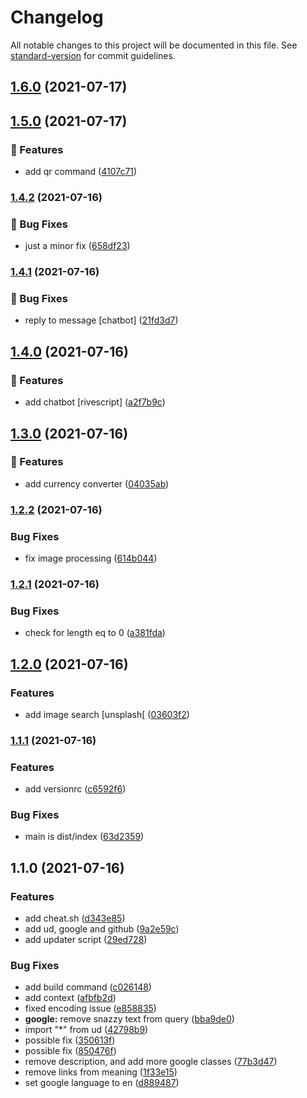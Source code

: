 # Changelog

All notable changes to this project will be documented in this file. See [standard-version](https://github.com/conventional-changelog/standard-version) for commit guidelines.

## [1.6.0](https://github.com/xencodes/snazzybot/compare/v1.5.0...v1.6.0) (2021-07-17)

## [1.5.0](https://github.com/xencodes/snazzybot/compare/v1.4.2...v1.5.0) (2021-07-17)


### 🎉 Features

* add qr command ([4107c71](https://github.com/xencodes/snazzybot/commits/4107c71f85d8f2e93d67954529afc3eefcc32f89))

### [1.4.2](https://github.com/xencodes/snazzybot/compare/v1.4.1...v1.4.2) (2021-07-16)


### 🐛 Bug Fixes

* just a minor fix ([658df23](https://github.com/xencodes/snazzybot/commits/658df23a5f11967cc95c88bf93ade7aaa2205035))

### [1.4.1](https://github.com/xencodes/snazzybot/compare/v1.4.0...v1.4.1) (2021-07-16)


### 🐛 Bug Fixes

* reply to message [chatbot] ([21fd3d7](https://github.com/xencodes/snazzybot/commits/21fd3d75009fbbd09fd2f76de837c269daec8379))

## [1.4.0](https://github.com/xencodes/snazzybot/compare/v1.3.0...v1.4.0) (2021-07-16)


### 🎉 Features

* add chatbot [rivescript] ([a2f7b9c](https://github.com/xencodes/snazzybot/commits/a2f7b9cdb918deb8e7ab1c9d21df34d094b67940))

## [1.3.0](https://github.com/xencodes/snazzybot/compare/v1.2.2...v1.3.0) (2021-07-16)


### 🎉 Features

* add currency converter ([04035ab](https://github.com/xencodes/snazzybot/commits/04035abb2936cfa5e1f7a1777adce4501cdcdc4b))

### [1.2.2](https://github.com/xencodes/snazzybot/compare/v1.2.1...v1.2.2) (2021-07-16)


### Bug Fixes

* fix image processing ([614b044](https://github.com/xencodes/snazzybot/commits/614b044d7fc9820833e89473763b4ed2f44bfc51))

### [1.2.1](https://github.com/xencodes/snazzybot/compare/v1.2.0...v1.2.1) (2021-07-16)


### Bug Fixes

* check for length eq to 0 ([a381fda](https://github.com/xencodes/snazzybot/commits/a381fda390dd18ac9ea701f699ca2869563cd3ea))

## [1.2.0](https://github.com/xencodes/snazzybot/compare/v1.1.1...v1.2.0) (2021-07-16)


### Features

* add image search [unsplash[ ([03603f2](https://github.com/xencodes/snazzybot/commits/03603f2dec90f5e8a6709f0d8cca02ee842997ac))

### [1.1.1](https://github.com/xencodes/snazzybot/compare/v1.1.0...v1.1.1) (2021-07-16)


### Features

* add versionrc ([c6592f6](https://github.com/xencodes/snazzybot/commits/c6592f6fb6f50ce6af948a9931d6c84a2cbcdcb8))


### Bug Fixes

* main is dist/index ([63d2359](https://github.com/xencodes/snazzybot/commits/63d2359aee9c351208bfe7cd488adc13552c3ed1))

## 1.1.0 (2021-07-16)


### Features

* add cheat.sh ([d343e85](https://github.com/xencodes/snazzybot/commit/d343e859746f305096b5d490a982a79bdd4d11be))
* add ud, google and github ([9a2e59c](https://github.com/xencodes/snazzybot/commit/9a2e59cb198132ac6f62d4aa07b100b6deec1fcc))
* add updater script ([29ed728](https://github.com/xencodes/snazzybot/commit/29ed728b50dfbfd280a6fe0c6d4f8015f1a7c6c7))


### Bug Fixes

* add build command ([c026148](https://github.com/xencodes/snazzybot/commit/c026148df841e2b77dcd3b5c8fb3bec76a2de917))
* add context ([afbfb2d](https://github.com/xencodes/snazzybot/commit/afbfb2d36527904bc5c8f9f7293fe1c2a88acdfe))
* fixed encoding issue ([e858835](https://github.com/xencodes/snazzybot/commit/e85883554bd513dd5a370ac575d8008afbd700d1))
* **google:** remove snazzy text from query ([bba9de0](https://github.com/xencodes/snazzybot/commit/bba9de0a31a485a2377d0b6c6e1a1d676ae43071))
* import "*" from ud ([42798b9](https://github.com/xencodes/snazzybot/commit/42798b99f2b9dcc162df3f879747b721312f3015))
* possible fix ([350613f](https://github.com/xencodes/snazzybot/commit/350613f6e1ab1d48b5693e5d6223f0643cd91705))
* possible fix ([850476f](https://github.com/xencodes/snazzybot/commit/850476f1667019e5d39bfcdcdae76a17456ac4d6))
* remove description, and add more google classes ([77b3d47](https://github.com/xencodes/snazzybot/commit/77b3d473b997ed05baf170f8db97bd0049a42e42))
* remove links from meaning ([1f33e15](https://github.com/xencodes/snazzybot/commit/1f33e15b084024b43f71e9eaba5237fec667b76c))
* set google language to en ([d889487](https://github.com/xencodes/snazzybot/commit/d889487889aacc7435ef30db8cbb74632cb9640a))
